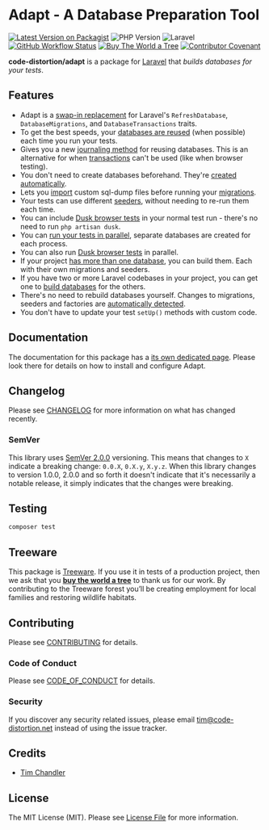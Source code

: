 # Adapt - A Database Preparation Tool

[![Latest Version on Packagist](https://img.shields.io/packagist/v/code-distortion/adapt.svg?style=flat-square)](https://packagist.org/packages/code-distortion/adapt)
![PHP Version](https://img.shields.io/badge/PHP-7.0%20to%208.2-blue?style=flat-square)
![Laravel](https://img.shields.io/badge/laravel-5.1+%2C%206%2C%207%2C%208%20%26%209-blue?style=flat-square)
[![GitHub Workflow Status](https://img.shields.io/github/actions/workflow/status/code-distortion/adapt/branch-master-tests.yml?branch=master&style=flat-square)](https://github.com/code-distortion/adapt/actions)
[![Buy The World a Tree](https://img.shields.io/badge/treeware-%F0%9F%8C%B3-lightgreen?style=flat-square)](https://plant.treeware.earth/code-distortion/adapt)
[![Contributor Covenant](https://img.shields.io/badge/contributor%20covenant-v2.1%20adopted-ff69b4.svg?style=flat-square)](.github/CODE_OF_CONDUCT.md)



**code-distortion/adapt** is a package for [Laravel](https://laravel.com/) that *builds databases for your tests*.



## Features

- Adapt is a [swap-in replacement](https://code-distortion.net/docs/adapt/usage/) for Laravel's `RefreshDatabase`, `DatabaseMigrations`, and `DatabaseTransactions` traits.
- To get the best speeds, your [databases are reused](https://code-distortion.net/docs/adapt/reusing-databases/) (when possible) each time you run your tests.
- Gives you a new [journaling method](https://code-distortion.net/docs/adapt/reusing-databases/#journaling) for reusing databases. This is an alternative for when [transactions](https://code-distortion.net/docs/adapt/reusing-databases/#transactions) can't be used (like when browser testing).
- You don't need to create databases beforehand. They're [created automatically](https://code-distortion.net/docs/adapt/building-a-database/).
- Lets you [import](https://code-distortion.net/docs/adapt/building-a-database/#imports) custom sql-dump files before running your [migrations](https://code-distortion.net/docs/adapt/building-a-database/#migrations).
- Your tests can use different [seeders](https://code-distortion.net/docs/adapt/building-a-database/#seeders), without needing to re-run them each time.
- You can include [Dusk browser tests](https://code-distortion.net/docs/adapt/browser-testing/) in your normal test run - there's no need to run `php artisan dusk`.
- You can [run your tests in parallel](https://code-distortion.net/docs/adapt/parallel-testing/), separate databases are created for each process.
- You can also run [Dusk browser tests](https://code-distortion.net/docs/adapt/browser-testing/) in parallel.
- If your project [has more than one database](https://code-distortion.net/docs/adapt/building-a-database/#building-extra-databases), you can build them. Each with their own migrations and seeders.
- If you have two or more Laravel codebases in your project, you can get one to [build databases](https://code-distortion.net/docs/adapt/remote-databases/#building-databases-remotely) for the others.
- There's no need to rebuild databases yourself. Changes to migrations, seeders and factories are [automatically detected](https://code-distortion.net/docs/adapt/building-a-database/#rebuilding-your-database).
- You don't have to update your test `setUp()` methods with custom code.



## Documentation

The documentation for this package has a [its own dedicated page](https://code-distortion.net/packages/adapt). Please look there for details on how to install and configure Adapt.



## Changelog

Please see [CHANGELOG](CHANGELOG.md) for more information on what has changed recently.



### SemVer

This library uses [SemVer 2.0.0](https://semver.org/) versioning. This means that changes to `X` indicate a breaking change: `0.0.X`, `0.X.y`, `X.y.z`. When this library changes to version 1.0.0, 2.0.0 and so forth it doesn't indicate that it's necessarily a notable release, it simply indicates that the changes were breaking.



## Testing

``` bash
composer test
```



## Treeware

This package is [Treeware](https://treeware.earth). If you use it in tests of a production project, then we ask that you [**buy the world a tree**](https://plant.treeware.earth/code-distortion/adapt) to thank us for our work. By contributing to the Treeware forest you’ll be creating employment for local families and restoring wildlife habitats.



## Contributing

Please see [CONTRIBUTING](.github/CONTRIBUTING.md) for details.



### Code of Conduct

Please see [CODE_OF_CONDUCT](.github/CODE_OF_CONDUCT.md) for details.



### Security

If you discover any security related issues, please email tim@code-distortion.net instead of using the issue tracker.



## Credits

- [Tim Chandler](https://github.com/code-distortion)



## License

The MIT License (MIT). Please see [License File](LICENSE.md) for more information.
